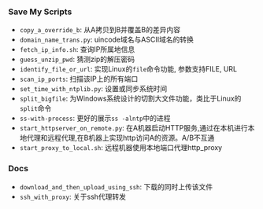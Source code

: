 ### Save My Scripts

* `copy_a_override_b`: 从A拷贝到B并覆盖B的差异内容
* `domain_name_trans.py`: uincode域名与ASCII域名的转换
* `fetch_ip_info.sh`: 查询IP所属地信息
* `guess_unzip_pwd`: 猜测zip的解压密码
* `identify_file_or_url`: 实现Linux的`file`命令功能, 参数支持FILE, URL
* `scan_ip_ports`: 扫描该IP上的所有端口
* `set_time_with_ntplib.py`: 设置或同步系统时间
* `split_bigfile`: 为Windows系统设计的切割大文件功能，类比于Linux的`split`命令
* `ss-with-process`: 更好的展示`ss -alntp`中的进程
* `start_httpserver_on_remote.py`: 在A机器启动HTTP服务,通过在本机进行本地代理和远程代理,在B机器上实现http访问A的资源。A/B不互通
* `start_proxy_to_local.sh`: 远程机器使用本地端口代理http_proxy


### Docs

* `download_and_then_upload_using_ssh`: 下载的同时上传该文件
* `ssh_with_proxy`: 关于ssh代理转发

